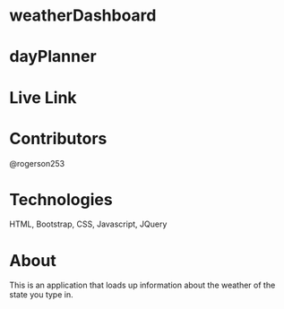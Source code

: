 # weatherDashboard

# dayPlanner

# Live Link


# Contributors
@rogerson253

# Technologies
HTML, Bootstrap, CSS, Javascript, JQuery

# About
This is an application that loads up information about the weather of the state you type in.